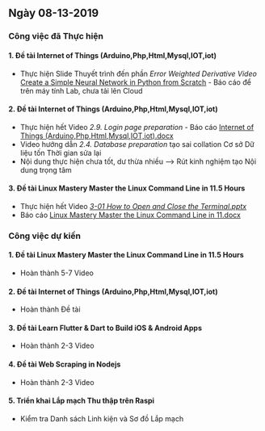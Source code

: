 ## Ngày 08-13-2019

### Công việc đã Thực hiện

#### 1. Đề tài Internet of Things (Arduino,Php,Html,Mysql,IOT,iot)

- Thực hiện Slide Thuyết trình đến phần _Error Weighted Derivative Video_ [Create a Simple Neural Network in Python from Scratch](https://www.youtube.com/watch?v=kft1AJ9WVDk) - Báo cáo để trên máy tính Lab, chưa tải lên Cloud

#### 2. Đề tài Internet of Things (Arduino,Php,Html,Mysql,IOT,iot)

- Thực hiện hết Video _2.9. Login page preparation_ - Báo cáo [Internet of Things (Arduino,Php,Html,Mysql,IOT,iot).docx](https://github.com/trankhanhhoang/iot-php/blob/master/Internet%20of%20Things%20(Arduino%2CPhp%2CHtml%2CMysql%2CIOT%2Ciot).docx)
- Video hướng dẫn _2.4. Database preparation_ tạo sai collation Cơ sở Dữ liệu tốn Thời gian sửa lại
- Nội dung thực hiện chưa tốt, dư thừa nhiều --> Rút kinh nghiệm tạo Nội dung trọng tâm

#### 3. Đề tài Linux Mastery Master the Linux Command Line in 11.5 Hours

- Thực hiện hết Video _[3-01 How to Open and Close the Terminal.pptx](https://github.com/trankhanhhoang/iot-php/blob/master/Linux%20Mastery%20Master%20the%20Linux%20Command%20Line%20in%2011.5%20Hours/3-01%20How%20to%20Open%20and%20Close%20the%20Terminal.pptx)_
- Báo cáo [Linux Mastery Master the Linux Command Line in 11.docx](https://github.com/trankhanhhoang/iot-php/blob/master/Linux%20Mastery%20Master%20the%20Linux%20Command%20Line%20in%2011.5%20Hours/Linux%20Mastery%20Master%20the%20Linux%20Command%20Line%20in%2011.docx)

### Công việc dự kiến

#### 1. Đề tài Linux Mastery Master the Linux Command Line in 11.5 Hours

- Hoàn thành 5-7 Video

#### 2. Đề tài Internet of Things (Arduino,Php,Html,Mysql,IOT,iot)

- Hoàn thành Đề tài

#### 3. Đề tài Learn Flutter & Dart to Build iOS & Android Apps

- Hoàn thành 2-3 Video

#### 4. Đề tài Web Scraping in Nodejs

- Hoàn thành 2-3 Video

#### 5. Triển khai Lắp mạch Thu thập trên Raspi

- Kiểm tra Danh sách Linh kiện và Sơ đồ Lắp mạch
